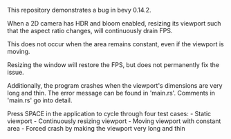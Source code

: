 This repository demonstrates a bug in bevy 0.14.2.

When a 2D camera has HDR and bloom enabled, resizing its viewport
such that the aspect ratio changes, will continuously drain FPS.

This does not occur when the area remains constant, even if the
viewport is moving.

Resizing the window will restore the FPS, but does not
permanently fix the issue.

Additionally, the program crashes when the viewport's dimensions
are very long and thin. The error message can be found in
'main.rs'. Comments in 'main.rs' go into detail.


Press SPACE in the application to cycle through four test cases:
    - Static viewport
    - Continuously resizing viewport
    - Moving viewport with constant area
    - Forced crash by making the viewport very long and thin

